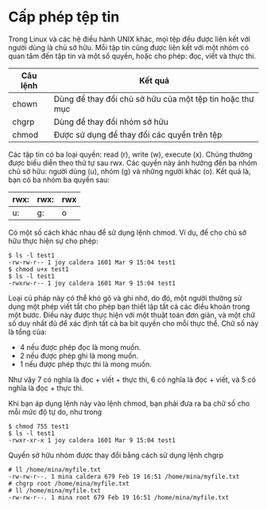 # Cấp phép tệp tin

Trong Linux và các hệ điều hành UNIX khác, mọi tệp đều được liên kết với người dùng là chủ sở hữu. Mỗi tập tin cũng được liên kết với một nhóm có quan tâm đến tập tin và một số quyền, hoặc cho phép: đọc, viết và thực thi.

| Câu lệnh | Kết quả|
|-----------|--------|
| chown | Dùng để thay đổi chủ sở hữu của một tệp tin hoặc thư mục |
| chgrp | Dùng để thay đổi nhóm sở hữu |
| chmod | Được sử dụng để thay đổi các quyền trên tệp|

Các tập tin có ba loại quyền: read (r), write (w), execute (x). Chúng thường được biểu diễn theo thứ tự sau rwx. Các quyền này ảnh hưởng đến ba nhóm chủ sở hữu: người dùng (u), nhóm (g) và những người khác (o). Kết quả là, bạn có ba nhóm ba quyền sau:

| rwx: | rwx: |rwx |
|-------|-----|--------|
|u: | g: | o |

Có một số cách khác nhau để sử dụng lệnh chmod. Ví dụ, để cho chủ sở hữu thực hiện sự cho phép:

```
$ ls -l test1
-rw-rw-r-- 1 joy caldera 1601 Mar 9 15:04 test1
$ chmod u+x test1
$ ls -l test1
-rwxrw-r-- 1 joy caldera 1601 Mar 9 15:04 test1
```

Loại cú pháp này có thể khó gõ và ghi nhớ, do đó, một người thường sử dụng một phép viết tắt cho phép bạn thiết lập tất cả các điều khoản trong một bước. Điều này được thực hiện với một thuật toán đơn giản, và một chữ số duy nhất đủ để xác định tất cả ba bit quyền cho mỗi thực thể. Chữ số này là tổng của:

- 4 nếu được phép đọc là mong muốn.
- 2 nếu được phép ghi là mong muốn.
- 1 nếu được phép thực thi là mong muốn.

Như vậy 7 có nghĩa là đọc + viết + thực thi, 6 có nghĩa là đọc + viết, và 5 có nghĩa là đọc + thực thi.

Khi bạn áp dụng lệnh này vào lệnh chmod, bạn phải đưa ra ba chữ số cho mỗi mức độ tự do, như trong

```
$ chmod 755 test1
$ ls -l test1
-rwxr-xr-x 1 joy caldera 1601 Mar 9 15:04 test1
```

Quyền sở hữu nhóm được thay đổi bằng cách sử dụng lệnh chgrp

```
# ll /home/mina/myfile.txt
-rw-rw-r--. 1 mina caldera 679 Feb 19 16:51 /home/mina/myfile.txt
# chgrp root /home/mina/myfile.txt
# ll /home/mina/myfile.txt
-rw-rw-r--. 1 mina root 679 Feb 19 16:51 /home/mina/myfile.txt
```
